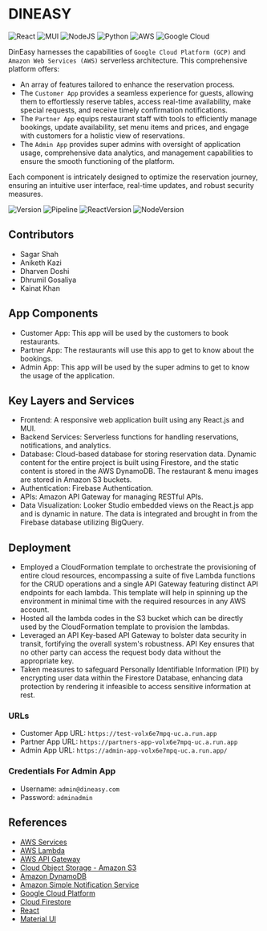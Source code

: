 # DINEASY
![React](https://img.shields.io/badge/react-%2320232a.svg?style=for-the-badge&logo=react&logoColor=%2361DAFB)
![MUI](https://img.shields.io/badge/MUI-%230081CB.svg?style=for-the-badge&logo=mui&logoColor=white)
![NodeJS](https://img.shields.io/badge/node.js-6DA55F?style=for-the-badge&logo=node.js&logoColor=white)
![Python](https://img.shields.io/badge/python-3670A0?style=for-the-badge&logo=python&logoColor=ffdd54)
![AWS](https://img.shields.io/badge/AWS-%23FF9900.svg?style=for-the-badge&logo=amazon-web-services&logoColor=white)
![Google Cloud](https://img.shields.io/badge/GoogleCloud-%234285F4.svg?style=for-the-badge&logo=google-cloud&logoColor=white)

DinEasy harnesses the capabilities of ```Google Cloud Platform (GCP)``` and ```Amazon Web Services (AWS)``` serverless architecture. This comprehensive platform offers:
- An array of features tailored to enhance the reservation process.
- The ```Customer App``` provides a seamless experience for guests, allowing them to effortlessly reserve tables, access real-time availability, make special requests, and receive timely confirmation notifications.
- The ```Partner App``` equips restaurant staff with tools to efficiently manage bookings, update availability, set menu items and prices, and engage with customers for a holistic view of reservations.
- The ```Admin App``` provides super admins with oversight of application usage, comprehensive data analytics, and management capabilities to ensure the smooth functioning of the platform.

Each component is intricately designed to optimize the reservation journey, ensuring an intuitive user interface, real-time updates, and robust security measures.

![Version](https://img.shields.io/badge/version-0.1.0-80b918)
![Pipeline](https://img.shields.io/badge/pipeline-passing-80b918)
![ReactVersion](https://img.shields.io/badge/react-v18.3-e63946)
![NodeVersion](https://img.shields.io/badge/node-v16.2-e63946)

## Contributors

- Sagar Shah
- Aniketh Kazi
- Dharven Doshi
- Dhrumil Gosaliya
- Kainat Khan

## App Components

- Customer App: This app will be used by the customers to book restaurants.
- Partner App: The restaurants will use this app to get to know about the bookings.
- Admin App: This app will be used by the super admins to get to know the usage of the application.

## Key Layers and Services

- Frontend: A responsive web application built using any React.js and MUI.
- Backend Services: Serverless functions for handling reservations, notifications, and analytics.
- Database: Cloud-based database for storing reservation data. Dynamic content for the entire project is built using Firestore, and the static content is stored in the AWS DynamoDB. The restaurant & menu images are stored in Amazon S3 buckets.
- Authentication: Firebase Authentication.
- APIs: Amazon API Gateway for managing RESTful APIs.
- Data Visualization: Looker Studio embedded views on the React.js app and is dynamic in nature. The data is integrated and brought in from the Firebase database utilizing BigQuery.

## Deployment

- Employed a CloudFormation template to orchestrate the provisioning of entire cloud resources, encompassing a suite of five Lambda functions for the CRUD operations and a single API Gateway featuring distinct API endpoints for each lambda. This template will help in spinning up the environment in minimal time with the required resources in any AWS account.
- Hosted all the lambda codes in the S3 bucket which can be directly used by the CloudFormation template to provision the lambdas.
- Leveraged an API Key-based API Gateway to bolster data security in transit, fortifying the overall system's robustness. API Key ensures that no other party can access the request body data without the appropriate key.
- Taken measures to safeguard Personally Identifiable Information (PII) by encrypting user data within the Firestore Database, enhancing data protection by rendering it infeasible to access sensitive information at rest.

### URLs

- Customer App URL: `https://test-volx6e7mpq-uc.a.run.app`
- Partner App URL: `https://partners-app-volx6e7mpq-uc.a.run.app`
- Admin App URL: `https://admin-app-volx6e7mpq-uc.a.run.app/`

### Credentials For Admin App

- Username: `admin@dineasy.com`
- Password: `adminadmin`

## References

- [AWS Services](https://aws.amazon.com/)
- [AWS Lambda](https://aws.amazon.com/pm/lambda/)
- [AWS API Gateway](https://aws.amazon.com/api-gateway/)
- [Cloud Object Storage - Amazon S3](https://aws.amazon.com/pm/serv-s3)
- [Amazon DynamoDB](https://aws.amazon.com/pm/dynamodb)
- [Amazon Simple Notification Service](https://aws.amazon.com/sns/)
- [Google Cloud Platform](https://console.cloud.google.com/)
- [Cloud Firestore](https://firebase.google.com/docs/firestore)
- [React](https://react.dev/)
- [Material UI](https://mui.com/)
